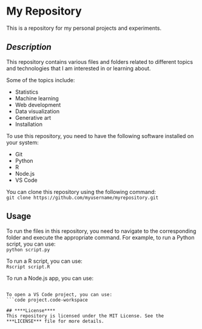 # My Repository  
This is a repository for my personal projects and experiments.

## ***Description***  

This repository contains various files and folders related to different topics and technologies that I am interested in or learning about.  

Some of the topics include:
* Statistics  
* Machine learning  
* Web development  
* Data visualization  
* Generative art  
* Installation  

To use this repository, you need to have the following software installed on your system:
* Git  
* Python  
* R  
* Node.js  
* VS Code  

You can clone this repository using the following command:  
  ```git clone https://github.com/myusername/myrepository.git```

## ****Usage****

To run the files in this repository, you need to navigate to the corresponding folder and execute the appropriate command. For example, to run a Python script, you can use:  
  ```python script.py```

To run a R script, you can use:  
  ```Rscript script.R```

To run a Node.js app, you can use:  
  ```node app.js

To open a VS Code project, you can use:  
  ```code project.code-workspace

## ****License****  
This repository is licensed under the MIT License. See the ***LICENSE*** file for more details.
